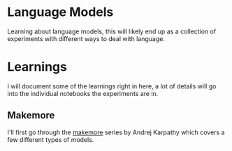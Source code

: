# Language Models

Learning about language models, this will likely end up as a collection of experiments with different ways to deal with language.

# Learnings

I will document some of the learnings right in here, a lot of details will go into the individual notebooks the experiments are in.

## Makemore

I'll first go through the [makemore](https://www.youtube.com/watch?v=PaCmpygFfXo) series by Andrej Karpathy which covers a few different types of models.
